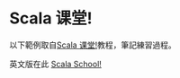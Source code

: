 # Scala 课堂!

以下範例取自[Scala 课堂!](http://twitter.github.io/scala_school/zh_cn/index.html)教程，筆記練習過程。

英文版在此 [Scala School!](http://twitter.github.io/scala_school/)
